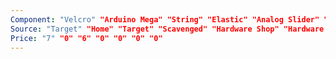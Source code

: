 ```yaml
---
Component: "Velcro" "Arduino Mega" "String" "Elastic" "Analog Slider" "Jumper Wire "Straws" "Tape" "Breadboard" "Prints" 
Source: "Target" "Home" "Target" "Scavenged" "Hardware Shop" "Hardware Shop" "Scavenged" "Hardware Shop" "Hardware Shop" "Hardware Shop" 
Price: "7" "0" "6" "0" "0" "0" "0"
---
```

